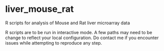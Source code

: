 # liver_mouse_rat
R scripts for analysis of Mouse and Rat liver microarray data

R scripts are to be run in interactive mode. A few paths may need to be change to reflect your local configuration.
Do contact me if you encounter issues while attempting to reproduce any step.
